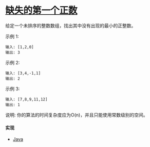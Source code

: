 # [缺失的第一个正数](https://leetcode-cn.com/problems/first-missing-positive/description/)

给定一个未排序的整数数组，找出其中没有出现的最小的正整数。

示例 1:
```
输入: [1,2,0]
输出: 3
```

示例 2:
```
输入: [3,4,-1,1]
输出: 2
```

示例 3:
```
输入: [7,8,9,11,12]
输出: 1
```

说明:
你的算法的时间复杂度应为O(n)，并且只能使用常数级别的空间。

#### 实现
- [Java](https://github.com/pojozhang/playground/blob/master/solutions/java/src/main/java/playground/algorithm/FirstMissingPositive.java)